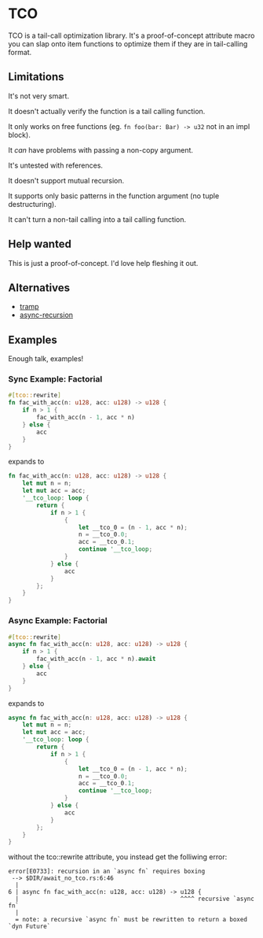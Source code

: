 # TCO 

TCO is a tail-call optimization library. It's a proof-of-concept attribute macro you can slap onto item functions to optimize them if they are in tail-calling format.

## Limitations

It's not very smart.

It doesn't actually verify the function is a tail calling function.

It only works on free functions (eg. `fn foo(bar: Bar) -> u32` not in an impl block).

It _can_ have problems with passing a non-copy argument.

It's untested with references.

It doesn't support mutual recursion.

It supports only basic patterns in the function argument (no tuple destructuring).

It can't turn a non-tail calling into a tail calling function.

## Help wanted

This is just a proof-of-concept. I'd love help fleshing it out. 

## Alternatives

 * [tramp](https://docs.rs/tramp/0.3.0/tramp/)
 * [async-recursion](https://docs.rs/async-recursion/0.3.1/async_recursion/)

## Examples

Enough talk, examples!

### Sync Example: Factorial
```rust
#[tco::rewrite]
fn fac_with_acc(n: u128, acc: u128) -> u128 {
    if n > 1 {
        fac_with_acc(n - 1, acc * n)
    } else {
        acc
    }
}
```

expands to 

```rust
fn fac_with_acc(n: u128, acc: u128) -> u128 {
    let mut n = n;
    let mut acc = acc;
    '__tco_loop: loop {
        return {
            if n > 1 {
                {
                    let __tco_0 = (n - 1, acc * n);
                    n = __tco_0.0;
                    acc = __tco_0.1;
                    continue '__tco_loop;
                }
            } else {
                acc
            }
        };
    }
}
```

### Async Example: Factorial 

```rust
#[tco::rewrite]
async fn fac_with_acc(n: u128, acc: u128) -> u128 {
    if n > 1 {
        fac_with_acc(n - 1, acc * n).await
    } else {
        acc
    }
}

``` 

expands to 

```rust
async fn fac_with_acc(n: u128, acc: u128) -> u128 {
    let mut n = n;
    let mut acc = acc;
    '__tco_loop: loop {
        return {
            if n > 1 {
                {
                    let __tco_0 = (n - 1, acc * n);
                    n = __tco_0.0;
                    acc = __tco_0.1;
                    continue '__tco_loop;
                }
            } else {
                acc
            }
        };
    }
}
```

without the tco::rewrite attribute, you instead get the folliwing error:

```
error[E0733]: recursion in an `async fn` requires boxing
 --> $DIR/await_no_tco.rs:6:46
  |
6 | async fn fac_with_acc(n: u128, acc: u128) -> u128 {
  |                                              ^^^^ recursive `async fn`
  |
  = note: a recursive `async fn` must be rewritten to return a boxed `dyn Future`
```
